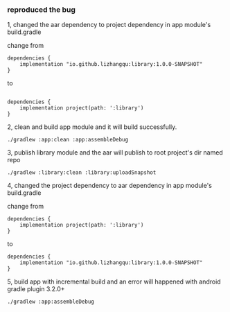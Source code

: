 ### reproduced the bug

1, changed the aar dependency to project dependency in app module's build.gradle


change from

```
dependencies {
    implementation "io.github.lizhangqu:library:1.0.0-SNAPSHOT"
}
```

to

```

dependencies {
    implementation project(path: ':library')
}
```


2, clean and build app module and it will build successfully.

```
./gradlew :app:clean :app:assembleDebug
```

3, publish library module and the aar will publish to root project's dir named repo

```
./gradlew :library:clean :library:uploadSnapshot
```

4, changed the project dependency to aar dependency in app module's build.gradle


change from

```
dependencies {
    implementation project(path: ':library')
}
```

to

```
dependencies {
    implementation "io.github.lizhangqu:library:1.0.0-SNAPSHOT"
}
```

5, build app with incremental build and an error will happened with android gradle plugin 3.2.0+

```
./gradlew :app:assembleDebug
```